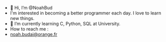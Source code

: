 - 👋 Hi, I’m @NoahBud
- I'm interested in becoming a better programmer each day. I love to learn new things.
- 🌱 I’m currently learning C, Python, SQL at University.
-  How to reach me :
-    noah.budai@orange.fr


